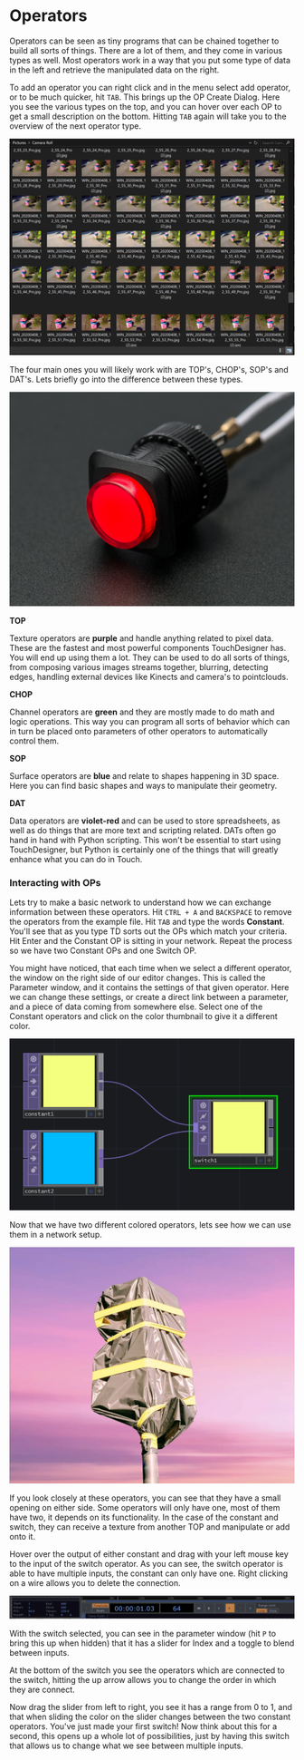 # Operators

Operators can be seen as tiny programs that can be chained together to build all sorts of things. There are a lot of them, and they come in various types as well. Most operators work in a way that you put some type of data in the left and retrieve the manipulated data on the right.

To add an operator you can right click and in the menu select add operator, or to be much quicker, hit `TAB`.  This brings up the OP Create Dialog. Here you see the various types on the top, and you can hover over each OP to get a small description on the bottom. Hitting `TAB` again will take you to the overview of the next operator type.

![](../../.gitbook/assets/image%20%2831%29.png)

The four main ones you will likely work with are TOP's, CHOP's, SOP's and DAT's. Lets briefly go into the difference between these types.

![](../../.gitbook/assets/image%20%2812%29.png)

**TOP**

Texture operators are **purple** and handle anything related to pixel data. These are the fastest and most powerful components TouchDesigner has. You will end up using them a lot. They can be used to do all sorts of things, from composing various images streams together, blurring, detecting edges, handling external devices like Kinects and camera's to pointclouds.

**CHOP**

Channel operators are **green** and they are mostly made to do math and logic operations. This way you can program all sorts of behavior which can in turn be placed onto parameters of other operators to automatically control them. 

**SOP**

Surface operators are **blue** and relate to shapes happening in 3D space. Here you can find basic shapes and ways to manipulate their geometry.

**DAT**

Data operators are **violet-red** and can be used to store spreadsheets, as well as do things that are more text and scripting related. DATs often go hand in hand with Python scripting. This won't be essential to start using TouchDesigner, but Python is certainly one of the things that will greatly enhance what you can do in Touch.

### Interacting with OPs

Lets try to make a basic network to understand how we can exchange information between these operators. Hit `CTRL + A` and `BACKSPACE` to remove the operators from the example file. Hit `TAB` and type the words **Constant**.  You'll see that as you type TD sorts out the OPs which match your criteria. Hit Enter and the Constant OP is sitting in your network. Repeat the process so we have two Constant OPs and one Switch OP.

You might have noticed, that each time when we select a different operator, the window on the right side of our editor changes. This is called the Parameter window, and it contains the settings of that given operator. Here we can change these settings, or create a direct link between a parameter, and a piece of data coming from somewhere else. Select one of the Constant operators and click on the color thumbnail to give it a different color.

![](../../.gitbook/assets/image%20%284%29.png)

Now that we have two different colored operators, lets see how we can use them in a network setup. 

![](../../.gitbook/assets/image%20%286%29.png)

If you look closely at these operators, you can see that they have a small opening on either side. Some operators will only have one, most of them have two, it depends on its functionality. In the case of the constant and switch, they can receive a texture from another TOP and manipulate or add onto it.

Hover over the output of either constant and drag with your left mouse key to the input of the switch operator. As you can see, the switch operator is able to have multiple inputs, the constant can only have one. Right clicking on a wire allows you to delete the connection. 

![](../../.gitbook/assets/image%20%285%29.png)

With the switch selected, you can see in the parameter window \(hit `P` to bring this up when hidden\) that it has a slider for Index and a toggle to blend between inputs.

At the bottom of the switch you see the operators which are connected to the switch, hitting the up arrow allows you to change the order in which they are connect.

Now drag the slider from left to right, you see it has a range from 0 to 1, and that when sliding the color on the slider changes between the two constant operators. You've just made your first switch! Now think about this for a second, this opens up a whole lot of possibilities, just by having this switch that allows us to change what we see between multiple inputs.

